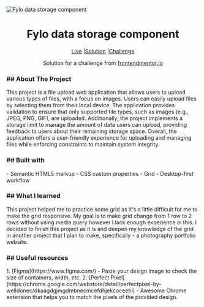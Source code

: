 ![Fylo data storage component](https://github.com/catherineisonline/fylo-data-storage-component-frontendmentor/blob/main/images/project-preview.png?raw=true)

<h1 align="center">Fylo data storage component</h1>

<div align="center">

[Live](https://catherineisonline.github.io/fylo-data-storage-component-frontendmentor/)
|[Solution](https://www.frontendmentor.io/solutions/fylo-data-storage-component-gpaJOs4EP)
|[Challenge](https://www.frontendmentor.io/challenges/fylo-data-storage-component-1dZPRbV5n)

Solution for a challenge from [frontendmentor.io](https://www.frontendmentor.io/)
</div>


<h3>## About The Project</h3>

<p>This project is a file upload web application that allows users to upload various types of files, with a focus on images. Users can easily upload files by selecting them from their local device.
The application provides validation to ensure that only supported file types, such as images (e.g., JPEG, PNG, GIF), are uploaded. Additionally, the project implements a storage limit to manage the amount of data users can upload, providing feedback to users about their remaining storage space.
Overall, the application offers a user-friendly experience for uploading and managing files while enforcing constraints to maintain system integrity.</p>


<h3>## Built with</h3>
<p>
- Semantic HTML5 markup
- CSS custom properties
- Grid
- Desktop-first workflow
</p>

<h3>## What I learned</h3>

<p>This project helped me to practice some grid as it's a little difficult for me to make the grid responsive. My goal is to make grid change from 1 row to 2 rows without using media query however I lack enough experience in this. I decided to finish this project as it is and deepen my knowledge of the grid in another project that I plan to make, specifically - a photography portfolio website.</p>
 

<h3>## Useful resources</h3>
<p>
 1. [Figma](https://www.figma.com/) - Paste your design image to check the size of containers, width, etc.
 2. [Perfect Pixel](https://chrome.google.com/webstore/detail/perfectpixel-by-welldonec/dkaagdgjmgdmbnecmcefdhjekcoceebi) - Awesome Chrome extension that helps you to match the pixels of the provided design.
</p>


 
